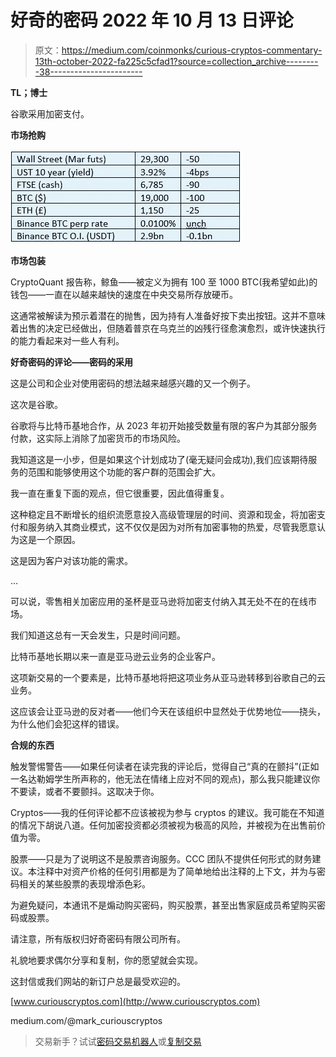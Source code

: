 # 好奇的密码 2022 年 10 月 13 日评论

> 原文：<https://medium.com/coinmonks/curious-cryptos-commentary-13th-october-2022-fa225c5cfad1?source=collection_archive---------38----------------------->

**TL；博士**

谷歌采用加密支付。

**市场抢购**

![](img/756ef83892f543d2b8b15c2ab241c4ad.png)

**市场包装**

CryptoQuant 报告称，鲸鱼——被定义为拥有 100 至 1000 BTC(我希望如此)的钱包——一直在以越来越快的速度在中央交易所存放硬币。

这通常被解读为预示着潜在的抛售，因为持有人准备好按下卖出按钮。这并不意味着出售的决定已经做出，但随着普京在乌克兰的凶残行径愈演愈烈，或许快速执行的能力看起来对一些人有利。

**好奇密码的评论——密码的采用**

这是公司和企业对使用密码的想法越来越感兴趣的又一个例子。

这次是谷歌。

谷歌将与比特币基地合作，从 2023 年初开始接受数量有限的客户为其部分服务付款，这实际上消除了加密货币的市场风险。

我知道这是一小步，但是如果这个计划成功了(毫无疑问会成功),我们应该期待服务的范围和能够使用这个功能的客户群的范围会扩大。

我一直在重复下面的观点，但它很重要，因此值得重复。

这种稳定且不断增长的组织流愿意投入高级管理层的时间、资源和现金，将加密支付和服务纳入其商业模式，这不仅仅是因为对所有加密事物的热爱，尽管我愿意认为这是一个原因。

这是因为客户对该功能的需求。

…

可以说，零售相关加密应用的圣杯是亚马逊将加密支付纳入其无处不在的在线市场。

我们知道这总有一天会发生，只是时间问题。

比特币基地长期以来一直是亚马逊云业务的企业客户。

这项新交易的一个要素是，比特币基地将把这项业务从亚马逊转移到谷歌自己的云业务。

这应该会让亚马逊的反对者——他们今天在该组织中显然处于优势地位——挠头，为什么他们会犯这样的错误。

**合规的东西**

触发警惕警告——如果任何读者在读完我的评论后，觉得自己“真的在颤抖”(正如一名达勒姆学生所声称的，他无法在情绪上应对不同的观点)，那么我只能建议你不要读，或者不要颤抖。这取决于你。

Cryptos——我的任何评论都不应该被视为参与 cryptos 的建议。我可能在不知道的情况下胡说八道。任何加密投资都必须被视为极高的风险，并被视为在出售前价值为零。

股票——只是为了说明这不是股票咨询服务。CCC 团队不提供任何形式的财务建议。本注释中对资产价格的任何引用都是为了简单地给出注释的上下文，并为与密码相关的某些股票的表现增添色彩。

为避免疑问，本通讯不是煽动购买密码，购买股票，甚至出售家庭成员希望购买密码或股票。

请注意，所有版权归好奇密码有限公司所有。

礼貌地要求偶尔分享和复制，你的愿望就会实现。

这封信或我们网站的新订户总是最受欢迎的。

[www.curiouscryptos.com](http://www.curiouscryptos.com)

medium.com/@mark_curiouscryptos

> 交易新手？试试[密码交易机器人](/coinmonks/crypto-trading-bot-c2ffce8acb2a)或[复制交易](/coinmonks/top-10-crypto-copy-trading-platforms-for-beginners-d0c37c7d698c)